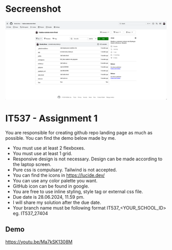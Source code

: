 # Secreenshot

<img src='assets/Screenshot 2024-06-22 at 09.26.17.png' />

<br>

# IT537 - Assignment 1

You are responsible for creating github repo landing page as much as possible. You can find the demo below made by me.

- You must use at least 2 flexboxes.
- You must use at least 1 grid.
- Responsive design is not necessary. Design can be made according to the laptop screen.
- Pure css is compulsary. Tailwind is not accepted.
- You can find the icons in https://lucide.dev/
- You can use any color palette you want.
- GitHub icon can be found in google.
- You are free to use inline styling, style tag or external css file.
- Due date is 28.06.2024, 11.59 pm.
- I will share my solution after the due date.
- Your branch name must be following format IT537\_<YOUR_SCHOOL_ID> eg. IT537_27404

## Demo

https://youtu.be/Ma7kSK1308M
